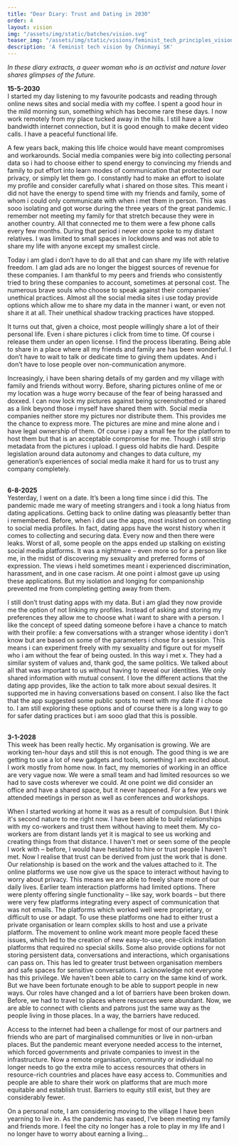 ```yaml
---
title: "Dear Diary: Trust and Dating in 2030"
order: 4
layout: vision
img: "/assets/img/static/batches/vision.svg"
teaser_img: "/assets/img/static/visions/feminist_tech_principles_vision_4.jpg"
description: 'A feminist tech vision by Chinmayi SK'
---
```


_In these diary extracts, a queer woman who is an activist and nature lover shares glimpses of the future._

**15-5-2030** <br>
I started my day listening to my favourite podcasts and reading through online news sites and social media with my coffee. I spent a good hour in the mild morning sun, something which has become rare these days. I now work remotely from my place tucked away in the hills. I still have a low bandwidth internet connection, but it is good enough to make decent video calls. I have a peaceful functional life. 

A few years back, making this life choice would have meant compromises and workarounds. Social media companies were big into collecting personal data so i had to choose either to spend energy to convincing my friends and family to put effort into learn modes of communication that protected our privacy, or simply let them go. I constantly had to make an effort to isolate my profile and consider carefully what i shared on those sites. This meant i did not have the energy to spend time with my friends and family, some of whom i could only communicate with when i met them in person. This was sooo isolating and got worse during the three years of the great pandemic. I remember not meeting my family for that stretch because they were in another country. All that connected me to them were a few phone calls every few months. During that period i never once spoke to my distant relatives. I was limited to small spaces in lockdowns and was not able to share my life with anyone except my smallest circle. 

Today i am glad i don’t have to do all that and can share my life with relative freedom. I am glad ads are no longer the biggest sources of revenue for these companies. I am thankful to my peers and friends who consistently tried to bring these companies to account, sometimes at personal cost. The numerous brave souls who choose to speak against their companies’ unethical practices. Almost all the social media sites i use today provide options which allow me to share my data in the manner i want, or even not share it at all. Their unethical shadow tracking practices have stopped. 

It turns out that, given a choice, most people willingly share a lot of their personal life. Even i share pictures i click from time to time. Of course i release them under an open license. I find the process liberating. Being able to share in a place where all my friends and family are has been wonderful. I don’t have to wait to talk or dedicate time to giving them updates. And i don’t have to lose people over non-communication anymore. 

Increasingly, i have been sharing details of my garden and my village with family and friends without worry. Before, sharing pictures online of me or my location was a huge worry because of the fear of being harassed and doxxed. I can now lock my pictures against being screenshotted or shared as a link beyond those i myself have shared them with. Social media companies neither store my pictures nor distribute them. This provides me the chance to express more. The pictures are mine and mine alone and i have legal ownership of them. Of course i pay a small fee for the platform to host them but that is an acceptable compromise for me. Though i still strip metadata from the pictures i upload. I guess old habits die hard. Despite legislation around data autonomy and changes to data culture, my generation’s experiences of social media make it hard for us to trust any company completely.
<br>
<br>

**6-8-2025** <br>
Yesterday, I went on a date. It’s been a long time since i did this. The pandemic made me wary of meeting strangers and i took a long hiatus from dating applications. Getting back to online dating was pleasantly better than i remembered. Before, when i did use the apps, most insisted on connecting to social media profiles. In fact, dating apps have the worst history when it comes to collecting and securing data. Every now and then there were leaks. Worst of all, some people on the apps ended up stalking on existing social media platforms. It was a nightmare – even more so for a person like me, in the midst of discovering my sexuality and preferred forms of expression. The views i held sometimes meant i experienced discrimination, harassment, and in one case racism. At one point i almost gave up using these applications. But my isolation and longing for companionship prevented me from completing getting away from them. 

I still don’t trust dating apps with my data. But i am glad they now provide me the option of not linking my profiles. Instead of asking and storing my preferences they allow me to choose what i want to share with a person. I like the concept of speed dating someone before i have a chance to match with their profile: a few conversations with a stranger whose identity i don’t know but are based on some of the parameters i chose for a session. This means i can experiment freely with my sexuality and figure out for myself who i am without the fear of being ousted.  In this way i met x. They had a similar system of values and, thank god, the same politics. We talked about all that was important to us without having to reveal our identities. We only shared information with mutual consent. I love the different actions that the dating app provides, like the action to talk more about sexual desires. It supported me in having conversations based on consent. I also like the fact that the app suggested some public spots to meet with my date if i chose to. I am still exploring these options and of course there is a long way to go for safer dating practices but i am sooo glad that this is possible. 
<br>
<br>

**3-1-2028** <br>
This week has been really hectic. My organisation is growing. We are working ten-hour days and still this is not enough. The good thing is we are getting to use a lot of new gadgets and tools, something I am excited about. I work mostly from home now. In fact, my memories of working in an office are very vague now. We were a small team and had limited resources so we had to save costs wherever we could. At one point we did consider an office and have a shared space, but it never happened. For a few years we attended meetings in person as well as conferences and workshops. 

When I started working at home it was as a result of compulsion. But I think it's second nature to me right now. I have been able to build relationships with my co-workers and trust them without having to meet them. My co-workers are from distant lands yet it is magical to see us working and creating things from that distance. I haven't met or seen some of the people I work with – before, I would have hesitated to hire or trust people I haven't met. Now I realise that trust can be derived from just the work that is done. Our relationship is based on the work and the values attached to it. The online platforms we use now give us the space to interact without having to worry about privacy. This means we are able to freely share more of our daily lives. Earlier team interaction platforms had limited options. There were plenty offering single functionality – like say, work boards – but there were very few platforms integrating every aspect of communication that was not emails. The platforms which worked well were proprietary, or difficult to use or adapt. To use these platforms one had to either trust a private organisation or learn complex skills to host and use a private platform. The movement to online work meant more people faced these issues, which led to the creation of new easy-to-use, one-click installation platforms that required no special skills. Some also provide options for not storing persistent data, conversations and interactions, which organisations can pass on. This has led to greater trust between organisation members and safe spaces for sensitive conversations. 
I acknowledge not everyone has this privilege. We haven't been able to carry on the same kind of work. But we have been fortunate enough to be able to support people in new ways. Our roles have changed and a lot of barriers have been broken down. Before, we had to travel to places where resources were abundant. Now, we are able to connect with clients and patrons just the same way as the people living in those places. In a way, the barriers have reduced. 

Access to the internet had been a challenge for most of our partners and friends who are part of marginalised communities or live in non-urban places. But the pandemic meant everyone needed access to the internet, which forced governments and private companies to invest in the infrastructure. Now a remote organisation, community or individual no longer needs to go the extra mile to access resources that others in resource-rich countries and places have easy access to. Communities and people are able to share their work on platforms that are much more equitable and establish trust. Barriers to equity still exist, but they are considerably fewer. 

On a personal note, I am considering moving to the village I have been yearning to live in. As the pandemic has eased, I’ve been meeting my family and friends more. I feel the city no longer has a role to play in my life and I no longer have to worry about earning a living...








